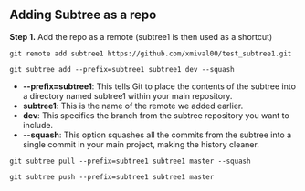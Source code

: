 
## Adding Subtree as a repo

**Step 1.**
Add the repo as a remote (subtree1 is then used as a shortcut)

```git remote add subtree1 https://github.com/xmival00/test_subtree1.git```

```git subtree add --prefix=subtree1 subtree1 dev --squash```

- **--prefix=subtree1**: This tells Git to place the contents of the subtree into a directory named subtree1 within your main repository.
- **subtree1**: This is the name of the remote we added earlier.
- **dev**: This specifies the branch from the subtree repository you want to include.
- **--squash**: This option squashes all the commits from the subtree into a single commit in your main project, making the history cleaner.

```git subtree pull --prefix=subtree1 subtree1 master --squash```

```git subtree push --prefix=subtree1 subtree1 master```